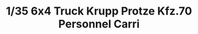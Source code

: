 ---
layout: product
title: "1/35 6x4 Truck Krupp Protze Kfz.70 Personnel Carri"
price: "4000" 
desc: "Maketa"
img_path: "/assets/img/TAM35317.webp"
brand: "Tamiya"
available: false
special_offer: false
new: false
soon: false
cat: "010000"
subcat: "010300"
subsubcat: "0N/A"
sifra: "TAM35317"
popular: false
---